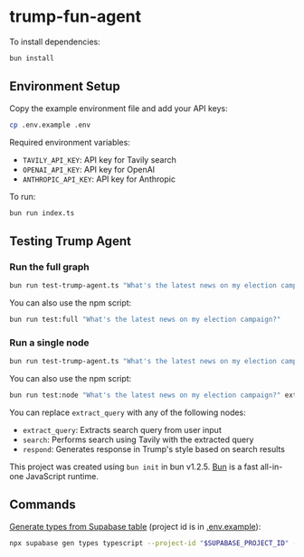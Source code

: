 # trump-fun-agent

To install dependencies:

```bash
bun install
```

## Environment Setup

Copy the example environment file and add your API keys:

```bash
cp .env.example .env
```

Required environment variables:
- `TAVILY_API_KEY`: API key for Tavily search
- `OPENAI_API_KEY`: API key for OpenAI
- `ANTHROPIC_API_KEY`: API key for Anthropic

To run:

```bash
bun run index.ts
```

## Testing Trump Agent

### Run the full graph

```bash
bun run test-trump-agent.ts "What's the latest news on my election campaign?"
```

You can also use the npm script:

```bash
bun run test:full "What's the latest news on my election campaign?"
```

### Run a single node 

```bash
bun run test-trump-agent.ts "What's the latest news on my election campaign?" extract_query
```

You can also use the npm script:

```bash
bun run test:node "What's the latest news on my election campaign?" extract_query
```

You can replace `extract_query` with any of the following nodes:
- `extract_query`: Extracts search query from user input
- `search`: Performs search using Tavily with the extracted query
- `respond`: Generates response in Trump's style based on search results

This project was created using `bun init` in bun v1.2.5. [Bun](https://bun.sh) is a fast all-in-one JavaScript runtime.

## Commands

[Generate types from Supabase table](https://supabase.com/docs/guides/api/rest/generating-types) (project id is in [.env.example](.env.example)):

```bash
npx supabase gen types typescript --project-id "$SUPABASE_PROJECT_ID" --schema trifecta > src/database.types.ts  
```

